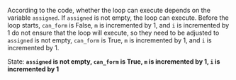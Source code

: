 According to the code, whether the loop can execute depends on the variable `assigned`. If `assigned` is not empty, the loop can execute. Before the loop starts, `can_form` is False, `m` is incremented by 1, and `i` is incremented by 1 do not ensure that the loop will execute, so they need to be adjusted to `assigned` is not empty, `can_form` is True, `m` is incremented by 1, and `i` is incremented by 1.

State: **`assigned` is not empty, `can_form` is True, `m` is incremented by 1, `i` is incremented by 1**